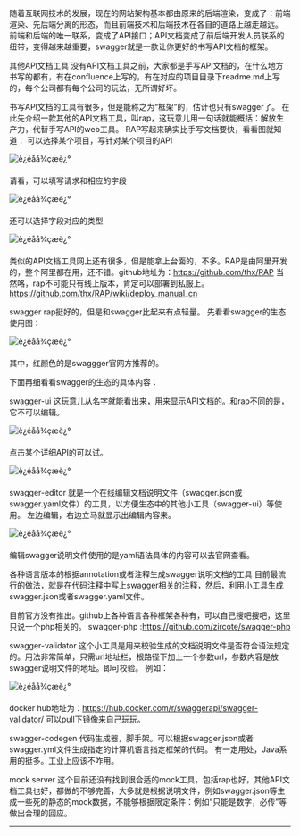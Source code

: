 随着互联网技术的发展，现在的网站架构基本都由原来的后端渲染，变成了：前端渲染、先后端分离的形态，而且前端技术和后端技术在各自的道路上越走越远。 
前端和后端的唯一联系，变成了API接口；API文档变成了前后端开发人员联系的纽带，变得越来越重要，swagger就是一款让你更好的书写API文档的框架。

其他API文档工具
没有API文档工具之前，大家都是手写API文档的，在什么地方书写的都有，有在confluence上写的，有在对应的项目目录下readme.md上写的，每个公司都有每个公司的玩法，无所谓好坏。

书写API文档的工具有很多，但是能称之为“框架”的，估计也只有swagger了。 
在此先介绍一款其他的API文档工具，叫rap，这玩意儿用一句话就能概括：解放生产力，代替手写API的web工具。 
RAP写起来确实比手写文档要快，看看图就知道： 
可以选择某个项目，写针对某个项目的API 

![è¿éåå¾çæè¿°](https://img-blog.csdn.net/20170827175130769?watermark/2/text/aHR0cDovL2Jsb2cuY3Nkbi5uZXQvaTY0NDgwMzg=/font/5a6L5L2T/fontsize/400/fill/I0JBQkFCMA==/dissolve/70/gravity/SouthEast)

请看，可以填写请求和相应的字段 

![è¿éåå¾çæè¿°](https://img-blog.csdn.net/20170827175556715?watermark/2/text/aHR0cDovL2Jsb2cuY3Nkbi5uZXQvaTY0NDgwMzg=/font/5a6L5L2T/fontsize/400/fill/I0JBQkFCMA==/dissolve/70/gravity/SouthEast)

还可以选择字段对应的类型 

![è¿éåå¾çæè¿°](https://img-blog.csdn.net/20170827175340567?watermark/2/text/aHR0cDovL2Jsb2cuY3Nkbi5uZXQvaTY0NDgwMzg=/font/5a6L5L2T/fontsize/400/fill/I0JBQkFCMA==/dissolve/70/gravity/SouthEast)

类似的API文档工具网上还有很多，但是能拿上台面的，不多。RAP是由阿里开发的，整个阿里都在用，还不错。github地址为：https://github.com/thx/RAP 
当然咯，rap不可能只有线上版本，肯定可以部署到私服上。 
https://github.com/thx/RAP/wiki/deploy_manual_cn

swagger
rap挺好的，但是和swagger比起来有点轻量。 
先看看swagger的生态使用图：

![è¿éåå¾çæè¿°](https://img-blog.csdn.net/20170827202033991?watermark/2/text/aHR0cDovL2Jsb2cuY3Nkbi5uZXQvaTY0NDgwMzg=/font/5a6L5L2T/fontsize/400/fill/I0JBQkFCMA==/dissolve/70/gravity/SouthEast)


其中，红颜色的是swaggger官网方推荐的。

下面再细看看swagger的生态的具体内容：

swagger-ui
这玩意儿从名字就能看出来，用来显示API文档的。和rap不同的是，它不可以编辑。

![è¿éåå¾çæè¿°](https://img-blog.csdn.net/20170827190923413?watermark/2/text/aHR0cDovL2Jsb2cuY3Nkbi5uZXQvaTY0NDgwMzg=/font/5a6L5L2T/fontsize/400/fill/I0JBQkFCMA==/dissolve/70/gravity/SouthEast)

点击某个详细API的可以试。

![è¿éåå¾çæè¿°](https://img-blog.csdn.net/20170827191115007?watermark/2/text/aHR0cDovL2Jsb2cuY3Nkbi5uZXQvaTY0NDgwMzg=/font/5a6L5L2T/fontsize/400/fill/I0JBQkFCMA==/dissolve/70/gravity/SouthEast)

swagger-editor
就是一个在线编辑文档说明文件（swagger.json或swagger.yaml文件）的工具，以方便生态中的其他小工具（swagger-ui）等使用。 
左边编辑，右边立马就显示出编辑内容来。 

![è¿éåå¾çæè¿°](https://img-blog.csdn.net/20170827201358685?watermark/2/text/aHR0cDovL2Jsb2cuY3Nkbi5uZXQvaTY0NDgwMzg=/font/5a6L5L2T/fontsize/400/fill/I0JBQkFCMA==/dissolve/70/gravity/SouthEast)


编辑swagger说明文件使用的是yaml语法具体的内容可以去官网查看。

各种语言版本的根据annotation或者注释生成swagger说明文档的工具
目前最流行的做法，就是在代码注释中写上swagger相关的注释，然后，利用小工具生成swagger.json或者swagger.yaml文件。

目前官方没有推出。github上各种语言各种框架各种有，可以自己搜吧搜吧，这里只说一个php相关的。 
swagger-php :https://github.com/zircote/swagger-php

swagger-validator
这个小工具是用来校验生成的文档说明文件是否符合语法规定的。用法非常简单，只需url地址栏，根路径下加上一个参数url，参数内容是放swagger说明文件的地址。即可校验。 
例如： 

![è¿éåå¾çæè¿°](https://img-blog.csdn.net/20170827203321054?watermark/2/text/aHR0cDovL2Jsb2cuY3Nkbi5uZXQvaTY0NDgwMzg=/font/5a6L5L2T/fontsize/400/fill/I0JBQkFCMA==/dissolve/70/gravity/SouthEast)

docker hub地址为：https://hub.docker.com/r/swaggerapi/swagger-validator/ 
可以pull下镜像来自己玩玩。

swagger-codegen
代码生成器，脚手架。可以根据swagger.json或者swagger.yml文件生成指定的计算机语言指定框架的代码。 
有一定用处，Java系用的挺多。工业上应该不咋用。

mock server
这个目前还没有找到很合适的mock工具，包括rap也好，其他API文档工具也好，都做的不够完善，大多就是根据说明文件，例如swagger.json等生成一些死的静态的mock数据，不能够根据限定条件：例如“只能是数字，必传”等做出合理的回应。

---------------------
